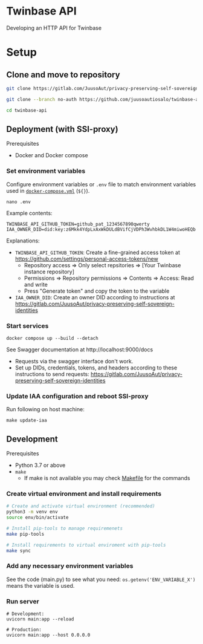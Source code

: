 # Twinbase API

Developing an HTTP API for Twinbase

# Setup

## Clone and move to repository
```sh
git clone https://gitlab.com/JuusoAut/privacy-preserving-self-sovereign-identities.git

git clone --branch no-auth https://github.com/juusoautiosalo/twinbase-api.git

cd twinbase-api
```

## Deployment (with SSI-proxy)

Prerequisites
- Docker and Docker compose

### Set environment variables
Configure environment variables or `.env` file to match environment variables used in [`docker-compose.yml`](docker-compose.yml) (`${}`).
```
nano .env
```
Example contents:
```
TWINBASE_API_GITHUB_TOKEN=github_pat_1234567890qwerty
IAA_OWNER_DID=did:key:z6Mkk4YdpLxAxWkDULdBVifCjVDPh3WvhbkDL1W4miwoHEQb
```
Explanations:
- `TWINBASE_API_GITHUB_TOKEN`: Create a fine-grained access token at https://github.com/settings/personal-access-tokens/new
  - Repository access => Only select repsitories => [Your Twinbase instance repository]
  - Permissions => Repository permissions => Contents => Access: Read and write
  - Press "Generate token" and copy the token to the variable
- `IAA_OWNER_DID`: Create an owner DID according to instructions at https://gitlab.com/JuusoAut/privacy-preserving-self-sovereign-identities

### Start services
```
docker compose up --build --detach
```
See Swagger documentation at http://localhost:9000/docs
- Requests via the swagger interface don't work.
- Set up DIDs, credentials, tokens, and headers according to these instructions to send requests:
  https://gitlab.com/JuusoAut/privacy-preserving-self-sovereign-identities

### Update IAA configuration and reboot SSI-proxy
Run following on host machine:
```
make update-iaa
```

## Development

Prerequisites
- Python 3.7 or above
- `make`
  - If make is not available you may check [Makefile](Makefile) for the commands

### Create virtual environment and install requirements

```sh
# Create and activate virtual environment (recommended)
python3 -m venv env
source env/bin/activate

# Install pip-tools to manage requiremenets
make pip-tools

# Install requirements to virtual enviroment with pip-tools
make sync
```

### Add any necessary environment variables

See the code (main.py) to see what you need: `os.getenv('ENV_VARIABLE_X')` means the variable is used.


### Run server
```
# Development:
uvicorn main:app --reload

# Production:
uvicorn main:app --host 0.0.0.0
```





